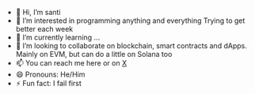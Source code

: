 - 👋 Hi, I’m santi
- 👀 I’m interested in programming anything and everything  Trying to get better each week
- 🌱 I’m currently learning ...
- 💞️ I’m looking to collaborate on blockchain, smart contracts and dApps. Mainly on EVM, but can do a little on Solana too
- 📫 You can reach me here or on [X](https://x.com/@santi_onx)
- 😄 Pronouns: He/Him
- ⚡ Fun fact: I fail first

<!---
santi-web3/santi-web3 is a ✨ special ✨ repository because its `README.md` (this file) appears on your GitHub profile.
You can click the Preview link to take a look at your changes.
--->
